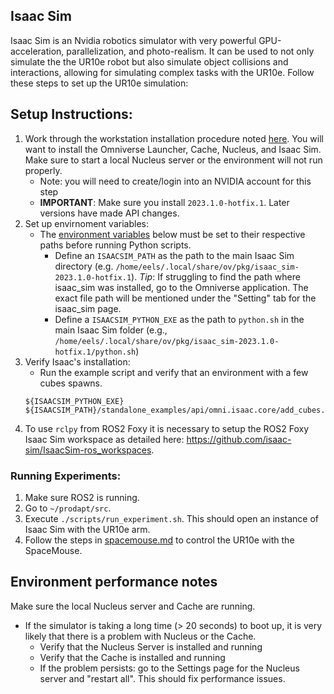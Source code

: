 ## Isaac Sim
Isaac Sim is an Nvidia robotics simulator with very powerful GPU-acceleration, parallelization, and photo-realism. It can be used to not only simulate the the UR10e robot but also simulate object collisions and interactions, allowing for simulating complex tasks with the UR10e. Follow these steps to set up the UR10e simulation:


## Setup Instructions:
1. Work through the workstation installation procedure noted [here](https://docs.omniverse.nvidia.com/isaacsim/latest/installation/install_workstation.html). You will want to install the Omniverse Launcher, Cache, Nucleus, and Isaac Sim. Make sure to start a local Nucleus server or the environment will not run properly.
    * Note: you will need to create/login into an NVIDIA account for this step
    * **IMPORTANT**: Make sure you install `2023.1.0-hotfix.1`. Later versions have made API changes.
2. Set up envirnoment variables:
    * The [environment variables](https://docs.omniverse.nvidia.com/isaacsim/latest/manual_standalone_python.html) below must be set to their respective paths before running Python scripts.
        * Define an `ISAACSIM_PATH` as the path to the main Isaac Sim directory (e.g. `/home/eels/.local/share/ov/pkg/isaac_sim-2023.1.0-hotfix.1`). *Tip*: If struggling to find the path where isaac_sim was installed, go to the Omniverse application. The exact file path will be mentioned under the "Setting" tab for the isaac_sim page.
        * Define a `ISAACSIM_PYTHON_EXE` as the path to `python.sh` in the main Isaac Sim folder (e.g., `/home/eels/.local/share/ov/pkg/isaac_sim-2023.1.0-hotfix.1/python.sh`)
3. Verify Isaac's installation:
    * Run the example script and verify that an environment with a few cubes spawns.
    ```
    ${ISAACSIM_PYTHON_EXE} ${ISAACSIM_PATH}/standalone_examples/api/omni.isaac.core/add_cubes.py
    ```
4. To use `rclpy` from ROS2 Foxy it is necessary to setup the ROS2 Foxy Isaac Sim workspace as detailed here: https://github.com/isaac-sim/IsaacSim-ros_workspaces.


### Running Experiments:
1. Make sure ROS2 is running.
2. Go to `~/prodapt/src`.
3. Execute `./scripts/run_experiment.sh`. This should open an instance of Isaac Sim with the UR10e arm.
4. Follow the steps in [spacemouse.md](./spacemouse.md) to control the UR10e with the SpaceMouse.


## Environment performance notes
Make sure the local Nucleus server and Cache are running.
* If the simulator is taking a long time (> 20 seconds) to boot up, it is very likely that there is a problem with Nucleus or the Cache.
  * Verify that the Nucleus Server is installed and running
  * Verify that the Cache is installed and running
  * If the problem persists: go to the Settings page for the Nucleus server and "restart all". This should fix performance issues.
